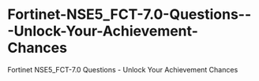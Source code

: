 # Fortinet-NSE5_FCT-7.0-Questions---Unlock-Your-Achievement-Chances
Fortinet NSE5_FCT-7.0 Questions - Unlock Your Achievement Chances
